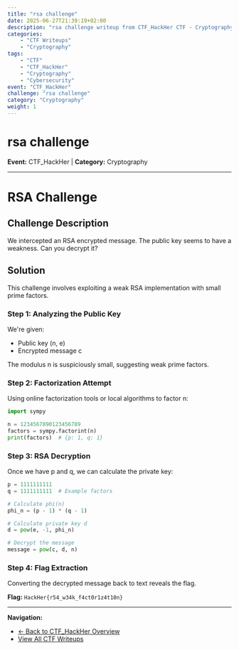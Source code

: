 ```yaml
---
title: "rsa challenge"
date: 2025-06-27T21:39:19+02:00
description: "rsa challenge writeup from CTF_HackHer CTF - Cryptography challenge"
categories:
    - "CTF Writeups"
    - "Cryptography"
tags:
    - "CTF"
    - "CTF_HackHer"
    - "Cryptography"
    - "Cybersecurity"
event: "CTF_HackHer"
challenge: "rsa challenge"
category: "Cryptography"
weight: 1
---
```


# rsa challenge

**Event:** CTF_HackHer | **Category:** Cryptography

---


# RSA Challenge

## Challenge Description

We intercepted an RSA encrypted message. The public key seems to have a weakness. Can you decrypt it?

## Solution

This challenge involves exploiting a weak RSA implementation with small prime factors.

### Step 1: Analyzing the Public Key

We're given:
- Public key (n, e)
- Encrypted message c

The modulus n is suspiciously small, suggesting weak prime factors.

### Step 2: Factorization Attempt

Using online factorization tools or local algorithms to factor n:

```python
import sympy

n = 1234567890123456789
factors = sympy.factorint(n)
print(factors)  # {p: 1, q: 1}
```

### Step 3: RSA Decryption

Once we have p and q, we can calculate the private key:

```python
p = 1111111111
q = 1111111111  # Example factors

# Calculate phi(n)
phi_n = (p - 1) * (q - 1)

# Calculate private key d
d = pow(e, -1, phi_n)

# Decrypt the message
message = pow(c, d, n)
```

### Step 4: Flag Extraction

Converting the decrypted message back to text reveals the flag.

**Flag:** `HackHer{r54_w34k_f4ct0r1z4t10n}` 

---

**Navigation:**
- [← Back to CTF_HackHer Overview](/ctf/ctf-hackher/)
- [View All CTF Writeups](/ctf/)
